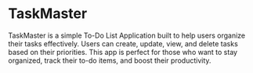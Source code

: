 # TaskMaster
TaskMaster is a simple To-Do List Application built to help users organize their tasks effectively. Users can create, update, view, and delete tasks based on their priorities. This app is perfect for those who want to stay organized, track their to-do items, and boost their productivity.
